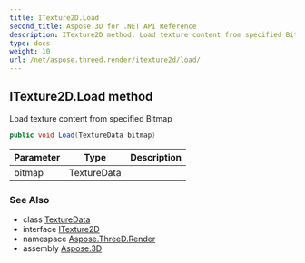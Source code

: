 ```yaml
---
title: ITexture2D.Load
second_title: Aspose.3D for .NET API Reference
description: ITexture2D method. Load texture content from specified Bitmap
type: docs
weight: 10
url: /net/aspose.threed.render/itexture2d/load/
---
```

## ITexture2D.Load method

Load texture content from specified Bitmap

```csharp
public void Load(TextureData bitmap)
```

| Parameter | Type | Description |
| --- | --- | --- |
| bitmap | TextureData |  |

### See Also

* class [TextureData](../../texturedata/)
* interface [ITexture2D](../)
* namespace [Aspose.ThreeD.Render](../../../aspose.threed.render/)
* assembly [Aspose.3D](../../../)


